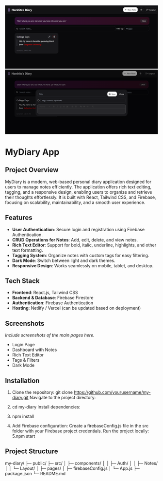 <p align="center">
  <img src="https://github.com/Harshita-prog30/My-Diary-App/blob/main/MyDiary.png?raw=true" />
  <img src="https://github.com/Harshita-prog30/My-Diary-App/blob/main/Webfunctions.png?raw=true"/>
</p>


# MyDiary App

## Project Overview
MyDiary is a modern, web-based personal diary application designed for users to manage notes efficiently. The application offers rich text editing, tagging, and a responsive design, enabling users to organize and retrieve their thoughts effortlessly. It is built with React, Tailwind CSS, and Firebase, focusing on scalability, maintainability, and a smooth user experience.

## Features
- **User Authentication**: Secure login and registration using Firebase Authentication.
- **CRUD Operations for Notes**: Add, edit, delete, and view notes.
- **Rich Text Editor**: Support for bold, italic, underline, highlights, and other text formatting.
- **Tagging System**: Organize notes with custom tags for easy filtering.
- **Dark Mode**: Switch between light and dark themes.
- **Responsive Design**: Works seamlessly on mobile, tablet, and desktop.

## Tech Stack
- **Frontend**: React.js, Tailwind CSS
- **Backend & Database**: Firebase Firestore
- **Authentication**: Firebase Authentication
- **Hosting**: Netlify / Vercel (can be updated based on deployment)

## Screenshots
*Include screenshots of the main pages here.*

- Login Page
- Dashboard with Notes
- Rich Text Editor
- Tags & Filters
- Dark Mode

## Installation

1. Clone the repository:
git clone https://github.com/yourusername/my-diary.git
Navigate to the project directory:

2. cd my-diary
Install dependencies:
3. npm install
4. Add Firebase configuration:
Create a firebaseConfig.js file in the src folder with your Firebase project credentials.
Run the project locally:
5.npm start

## Project Structure
my-diary/
├─ public/
├─ src/
│  ├─ components/
│  │  ├─ Auth/
│  │  ├─ Notes/
│  │  └─ Layout/
│  ├─ pages/
│  ├─ firebaseConfig.js
│  └─ App.js
├─ package.json
└─ README.md
 
